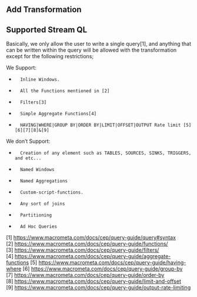 

## Add Transformation

 
## Supported Stream QL

Basically, we only allow the user to write a single query[1], and anything that can be written within the query will be allowed with the transformation except for the following restrictions;

We Support:
* 		Inline Windows.
* 		All the Functions mentioned in [2]
* 		Filters[3]
* 		Simple Aggregate Functions[4]
* 		HAVING|WHERE|GROUP BY|ORDER BY|LIMIT|OFFSET|OUTPUT Rate limit [5][6][7][8]&[9]

We don’t Support:
* 		Creation of any element such as TABLES, SOURCES, SINKS, TRIGGERS, and etc...
* 		Named Windows
* 		Named Aggregations
* 		Custom-script-functions.
* 		Any sort of joins
* 		Partitioning
* 		Ad Hoc Queries

[1] https://www.macrometa.com/docs/cep/query-guide/query#syntax
[2] https://www.macrometa.com/docs/cep/query-guide/functions/
[3] https://www.macrometa.com/docs/cep/query-guide/filters/
[4] https://www.macrometa.com/docs/cep/query-guide/aggregate-functions
[5] https://www.macrometa.com/docs/cep/query-guide/having-where
[6] https://www.macrometa.com/docs/cep/query-guide/group-by
[7] https://www.macrometa.com/docs/cep/query-guide/order-by
[8] https://www.macrometa.com/docs/cep/query-guide/limit-and-offset
[9] https://www.macrometa.com/docs/cep/query-guide/output-rate-limiting